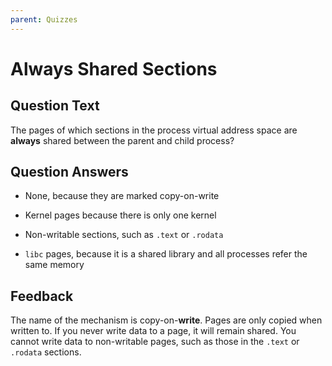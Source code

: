 ```yaml
---
parent: Quizzes
---
```


# Always Shared Sections

## Question Text

The pages of which sections in the process virtual address space are **always** shared between the parent and child process?

## Question Answers

- None, because they are marked copy-on-write

- Kernel pages because there is only one kernel

+ Non-writable sections, such as `.text` or `.rodata`

- `libc` pages, because it is a shared library and all processes refer the same memory

## Feedback

The name of the mechanism is copy-on-**write**.
Pages are only copied when written to.
If you never write data to a page, it will remain shared.
You cannot write data to non-writable pages, such as those in the `.text` or `.rodata` sections.

